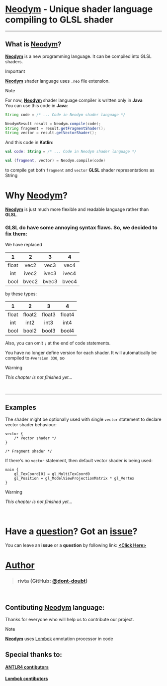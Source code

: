 # <ins>Neodym</ins> - Unique shader language compiling to GLSL shader

---
## What is <ins>Neodym</ins>?
<ins>**Neodym**</ins> is a new programming language. It can be compiled into GLSL shaders.

> [!IMPORTANT]
> <ins>**Neodym**</ins> shader language uses `.neo` file extension.<br>

> [!NOTE]
> For now, <ins>**Neodym**</ins> shader language compiler is written only in **Java**<br>
> You can use this code in **Java**:
> ```java
> String code = /* ... Code in Neodym shader language */
> 
> NeodymResult result = Neodym.compile(code);
> String fragment = result.getFragmentShader();
> String vector = result.getVectorShader();
> ```
> And this code in **Kotlin**:
> ```kotlin
> val code: String = /* ... Code in Neodym shader language */
> 
> val (fragment, vector) = Neodym.compile(code)
> ```
> to compile get both `fragment` and `vector` **GLSL** shader representations as String

# Why <ins>Neodym</ins>?
<ins>**Neodym**</ins> is just much more flexible and readable language rather than **GLSL**.<br>

### GLSL do have some annoying syntax flaws. So, we decided to fix them:
We have replaced<br>

|   1   |   2   |   3   |   4   |
|:-----:|:-----:|:-----:|:-----:|
| float | vec2  | vec3  | vec4  |
|  int  | ivec2 | ivec3 | ivec4 |
| bool  | bvec2 | bvec3 | bvec4 |

by these types:

|   1   |   2    |   3    |   4    |
|:-----:|:------:|:------:|:------:|
| float | float2 | float3 | float4 |
|  int  |  int2  |  int3  |  int4  |
| bool  | bool2  | bool3  | bool4  |

Also, you can omit `;` at the end of code statements.<br>

You have no longer define version for each shader. It will automatically
be compiled to `#version 330`, so 

> [!WARNING]
> _This chapter is not finished yet..._

<br>

---
## Examples
The shader might be optionally used with single `vector` statement to declare vector 
shader behaviour:
```
vector {
    /* Vector shader */
}

/* Fragment shader */
```
If there's no `vector` statement, then default vector shader is being
used:
```
main {
    gl_TexCoord[0] = gl_MultiTexCoord0
    gl_Position = gl_ModelViewProjectionMatrix * gl_Vertex
}
```

> [!WARNING]
> _This chapter is not finished yet..._
 
<br>

# Have a <ins>question</ins>? Got an <ins>issue</ins>?
You can leave an **issue** or a **question** by following link:
[**&lt;Click Here&gt;**](https://github.com/manifold-systems/manifold/issues)

# <ins>Author</ins>

> ### rivta (GitHub: [@dont-doubt](https://github.com/dont-doubt))
> <i></i>

<br>

## Contibuting <ins>Neodym</ins> language:
Thanks for everyone who will help us to contribute our project.

> [!NOTE]
> <ins>**Neodym**</ins> uses [Lombok](https://projectlombok.org/) annotation processor in code


## Special thanks to:
#### [ANTLR4 contibutors](https://github.com/antlr/antlr4)
#### [Lombok contibutors](https://projectlombok.org/)


<!--
[!NOTE]
[!IMPORTANT]
[!WARNING]
-->